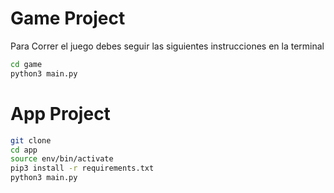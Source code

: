 # Game Project 

Para Correr el juego debes seguir las siguientes instrucciones en la terminal 
```sh
cd game 
python3 main.py
``````

# App Project
```sh
git clone 
cd app
source env/bin/activate
pip3 install -r requirements.txt
python3 main.py
``````